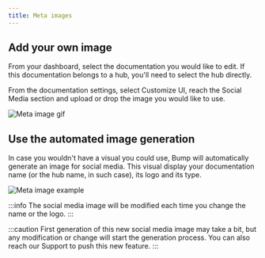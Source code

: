 ```yaml
---
title: Meta images
---
```


## Add your own image

From your dashboard, select the documentation you would like to edit. If this documentation belongs to a hub, you'll need to select the hub directly.

From the documentation settings, select Customize UI, reach the Social Media section and upload or drop the image you would like to use.

![Meta image gif](/images/help/meta-image-custom.gif)

## Use the automated image generation

In case you wouldn't have a visual you could use, Bump will automatically generate an image for social media. This visual display your documentation name (or the hub name, in such case), its logo and its type.

![Meta image example](/images/help/meta-image-example.png)

:::info
The social media image will be modified each time you change the name or the logo.
:::

:::caution
First generation of this new social media image may take a bit, but any modification or change will start the generation process. You can also reach our Support to push this new feature.
:::
